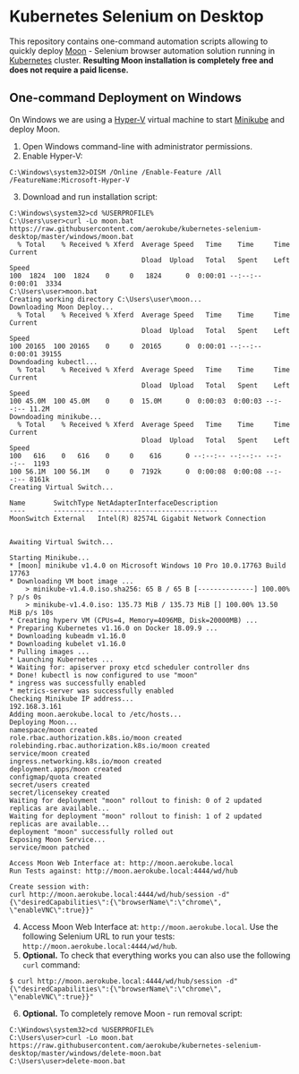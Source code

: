 # Kubernetes Selenium on Desktop

This repository contains one-command automation scripts allowing to quickly deploy [Moon](https://aerokube.com/moon/) - Selenium browser automation solution running in [Kubernetes](https://kubernetes.io/) cluster. **Resulting Moon installation is completely free and does not require a paid license.**

## One-command Deployment on Windows

On Windows we are using a [Hyper-V](https://en.wikipedia.org/wiki/Hyper-V) virtual machine to start [Minikube](https://github.com/kubernetes/minikube) and deploy Moon.

1) Open Windows command-line with administrator permissions. 
2) Enable Hyper-V:
```
C:\Windows\system32>DISM /Online /Enable-Feature /All /FeatureName:Microsoft-Hyper-V
```

3) Download and run installation script:
```
C:\Windows\system32>cd %USERPROFILE%
C:\Users\user>curl -Lo moon.bat https://raw.githubusercontent.com/aerokube/kubernetes-selenium-desktop/master/windows/moon.bat
  % Total    % Received % Xferd  Average Speed   Time    Time     Time  Current
                                 Dload  Upload   Total   Spent    Left  Speed
100  1824  100  1824    0     0   1824      0  0:00:01 --:--:--  0:00:01  3334
C:\Users\user>moon.bat
Creating working directory C:\Users\user\moon...
Downloading Moon Deploy...
  % Total    % Received % Xferd  Average Speed   Time    Time     Time  Current
                                 Dload  Upload   Total   Spent    Left  Speed
100 20165  100 20165    0     0  20165      0  0:00:01 --:--:--  0:00:01 39155
Downdoading kubectl...
  % Total    % Received % Xferd  Average Speed   Time    Time     Time  Current
                                 Dload  Upload   Total   Spent    Left  Speed
100 45.0M  100 45.0M    0     0  15.0M      0  0:00:03  0:00:03 --:--:-- 11.2M
Downdoading minikube...
  % Total    % Received % Xferd  Average Speed   Time    Time     Time  Current
                                 Dload  Upload   Total   Spent    Left  Speed
100   616    0   616    0     0    616      0 --:--:-- --:--:-- --:--:--  1193
100 56.1M  100 56.1M    0     0  7192k      0  0:00:08  0:00:08 --:--:-- 8161k
Creating Virtual Switch...

Name       SwitchType NetAdapterInterfaceDescription
----       ---------- ------------------------------
MoonSwitch External   Intel(R) 82574L Gigabit Network Connection


Awaiting Virtual Switch...

Starting Minikube...
* [moon] minikube v1.4.0 on Microsoft Windows 10 Pro 10.0.17763 Build 17763
* Downloading VM boot image ...
    > minikube-v1.4.0.iso.sha256: 65 B / 65 B [--------------] 100.00% ? p/s 0s
    > minikube-v1.4.0.iso: 135.73 MiB / 135.73 MiB [] 100.00% 13.50 MiB p/s 10s
* Creating hyperv VM (CPUs=4, Memory=4096MB, Disk=20000MB) ...
* Preparing Kubernetes v1.16.0 on Docker 18.09.9 ...
* Downloading kubeadm v1.16.0
* Downloading kubelet v1.16.0
* Pulling images ...
* Launching Kubernetes ...
* Waiting for: apiserver proxy etcd scheduler controller dns
* Done! kubectl is now configured to use "moon"
* ingress was successfully enabled
* metrics-server was successfully enabled
Checking Minikube IP address...
192.168.3.161
Adding moon.aerokube.local to /etc/hosts...
Deploying Moon...
namespace/moon created
role.rbac.authorization.k8s.io/moon created
rolebinding.rbac.authorization.k8s.io/moon created
service/moon created
ingress.networking.k8s.io/moon created
deployment.apps/moon created
configmap/quota created
secret/users created
secret/licensekey created
Waiting for deployment "moon" rollout to finish: 0 of 2 updated replicas are available...
Waiting for deployment "moon" rollout to finish: 1 of 2 updated replicas are available...
deployment "moon" successfully rolled out
Exposing Moon Service...
service/moon patched

Access Moon Web Interface at: http://moon.aerokube.local
Run Tests against: http://moon.aerokube.local:4444/wd/hub

Create session with:
curl http://moon.aerokube.local:4444/wd/hub/session -d"{\"desiredCapabilities\":{\"browserName\":\"chrome\", \"enableVNC\":true}}"

```

4) Access Moon Web Interface at: `http://moon.aerokube.local`. Use the following Selenium URL to run your tests: `http://moon.aerokube.local:4444/wd/hub`.
5) **Optional.** To check that everything works you can also use the following `curl` command:
```
$ curl http://moon.aerokube.local:4444/wd/hub/session -d"{\"desiredCapabilities\":{\"browserName\":\"chrome\", \"enableVNC\":true}}"
```
6) **Optional.** To completely remove Moon - run removal script:
```
C:\Windows\system32>cd %USERPROFILE%
C:\Users\user>curl -Lo moon.bat https://raw.githubusercontent.com/aerokube/kubernetes-selenium-desktop/master/windows/delete-moon.bat
C:\Users\user>delete-moon.bat

```

